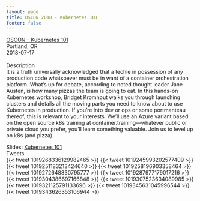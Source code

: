 ```yaml
---
layout: page
title: OSCON 2018 - Kubernetes 101
footer: false
---
```


<div class="views-field views-field-nothing">        <span class="field-content views-field-field-details"><a href="https://conferences.oreilly.com/oscon/oscon-or/public/schedule/detail/66287">OSCON - Kubernetes 101</a><br>Portland, OR<br><span class="date-display-start">2018-07-17</span></span></div>

<br>
Description
<br>
It is a truth universally acknowledged that a techie in possession of any production code whatsoever must be in want of a container orchestration platform. What’s up for debate, according to noted thought leader Jane Austen, is how many pizzas the team is going to eat. In this hands-on Kubernetes workshop, Bridget Kromhout walks you through launching clusters and details all the moving parts you need to know about to use Kubernetes in production. If you’re into dev or ops or some portmanteau thereof, this is relevant to your interests. We’ll use an Azure variant based on the open source k8s training at container.training—whatever public or private cloud you prefer, you’ll learn something valuable. Join us to level up on k8s (and pizza).
<br>

Slides: <a href="http://oscon2018.container.training/">Kubernetes 101</a>
<br>
Tweets
<br>
{{< tweet 1019268336129982465 >}}
{{< tweet 1019245993202577409 >}}
{{< tweet 1019251183213424640 >}}
{{< tweet 1019258196903358464 >}}
{{< tweet 1019272648830795777 >}}
{{< tweet 1019287977179017216 >}}
{{< tweet 1019304386697166848 >}}
{{< tweet 1019307523634089985 >}}
{{< tweet 1019321125791133696 >}}
{{< tweet 1019345631045996544 >}}
{{< tweet 1019343626353106944 >}}
